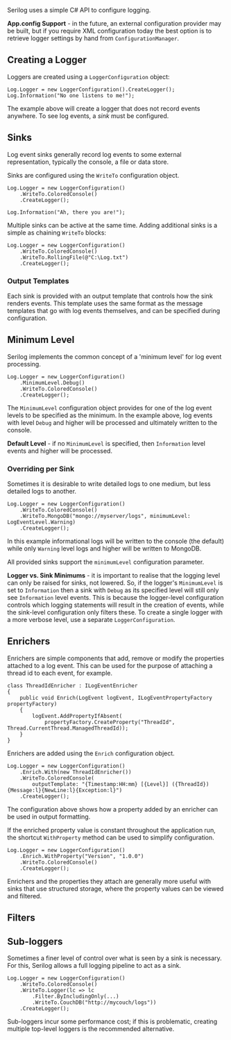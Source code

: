 Serilog uses a simple C# API to configure logging.

**App.config Support** - in the future, an external configuration provider may be built, but if you require XML configuration today the best option is to retrieve logger settings by hand from `ConfigurationManager`.

## Creating a Logger

Loggers are created using a `LoggerConfiguration` object:

```
Log.Logger = new LoggerConfiguration().CreateLogger();
Log.Information("No one listens to me!");
```

The example above will create a logger that does not record events anywhere. To see log events, a _sink_ must be configured.

## Sinks

Log event sinks generally record log events to some external representation, typically the console, a file or data store.

Sinks are configured using the `WriteTo` configuration object.

```
Log.Logger = new LoggerConfiguration()
    .WriteTo.ColoredConsole()
    .CreateLogger();

Log.Information("Ah, there you are!");
```

Multiple sinks can be active at the same time. Adding additional sinks is a simple as chaining `WriteTo` blocks:

```
Log.Logger = new LoggerConfiguration()
    .WriteTo.ColoredConsole()
    .WriteTo.RollingFile(@"C:\Log.txt")
    .CreateLogger();
```

### Output Templates

Each sink is provided with an output template that controls how the sink renders events. This template uses the same format as the message templates that go with log events themselves, and can be specified during configuration.

## Minimum Level

Serilog implements the common concept of a 'minimum level' for log event processing.

```
Log.Logger = new LoggerConfiguration()
    .MinimumLevel.Debug()
    .WriteTo.ColoredConsole()
    .CreateLogger();
```

The `MinimumLevel` configuration object provides for one of the log event levels to be specified as the minimum. In the example above, log events with level `Debug` and higher will be processed and ultimately written to the console.

**Default Level** - if no `MinimumLevel` is specified, then `Information` level events and higher will be processed.

### Overriding per Sink

Sometimes it is desirable to write detailed logs to one medium, but less detailed logs to another.

```
Log.Logger = new LoggerConfiguration()
    .WriteTo.ColoredConsole()
    .WriteTo.MongoDB("mongo://myserver/logs", minimumLevel: LogEventLevel.Warning)
    .CreateLogger();
```

In this example informational logs will be written to the console (the default) while only `Warning` level logs and higher will be written to MongoDB.

All provided sinks support the `minimumLevel` configuration parameter.

**Logger vs. Sink Minimums** - it is important to realise that the logging level can only be raised for sinks, not lowered. So, if the logger's `MinimumLevel` is set to `Information` then a sink with `Debug` as its specified level will still only see `Information` level events. This is because the logger-level configuration controls which logging statements will result in the creation of events, while the sink-level configuration only filters these. To create a single logger with a more verbose level, use a separate `LoggerConfiguration`.

## Enrichers

Enrichers are simple components that add, remove or modify the properties attached to a log event. This can be used for the purpose of attaching a thread id to each event, for example.

```
class ThreadIdEnricher : ILogEventEnricher
{
    public void Enrich(LogEvent logEvent, ILogEventPropertyFactory propertyFactory)
    {
        logEvent.AddPropertyIfAbsent(
            propertyFactory.CreateProperty("ThreadId", Thread.CurrentThread.ManagedThreadId));
    }
}
```

Enrichers are added using the `Enrich` configuration object.

```
Log.Logger = new LoggerConfiguration()
    .Enrich.With(new ThreadIdEnricher())
    .WriteTo.ColoredConsole(
        outputTemplate: "{Timestamp:HH:mm} [{Level}] ({ThreadId}) {Message:l}{NewLine:l}{Exception:l}")
    .CreateLogger();
```

The configuration above shows how a property added by an enricher can be used in output formatting.

If the enriched property value is constant throughout the application run, the shortcut `WithProperty` method can be used to simplify configuration.

```
Log.Logger = new LoggerConfiguration()
    .Enrich.WithProperty("Version", "1.0.0")
    .WriteTo.ColoredConsole()
    .CreateLogger();
```

Enrichers and the properties they attach are generally more useful with sinks that use structured storage, where the property values can be viewed and filtered.

## Filters

## Sub-loggers

Sometimes a finer level of control over what is seen by a sink is necessary. For this, Serilog allows a full logging pipeline to act as a sink.

```
Log.Logger = new LoggerConfiguration()
    .WriteTo.ColoredConsole()
    .WriteTo.Logger(lc => lc
        .Filter.ByIncludingOnly(...)
        .WriteTo.CouchDB("http://mycouch/logs"))
    .CreateLogger();
```

Sub-loggers incur some performance cost; if this is problematic, creating multiple top-level loggers is the recommended alternative.